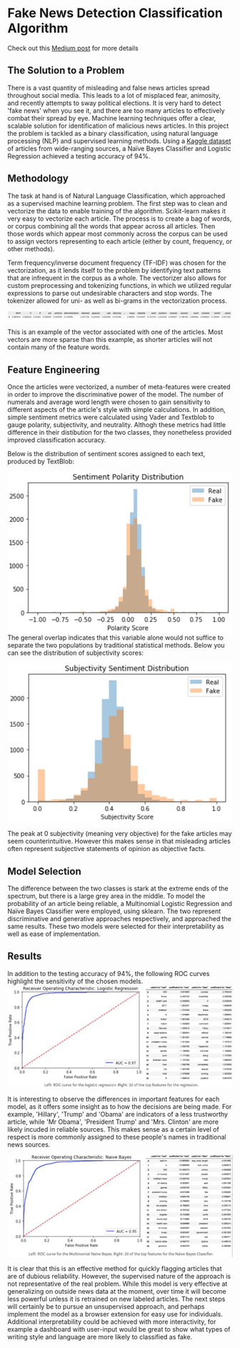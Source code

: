 # Fake News Detection Classification Algorithm
Check out this [Medium post](https://towardsdatascience.com/machine-learning-tackles-the-fake-news-problem-c3fa75549e52) for more details

 ## The Solution to a Problem
 There is a vast quantity of misleading and false news articles spread throughout social media. This leads to a lot of misplaced fear, animosity, and recently attempts to sway political elections. It is very hard to detect 'fake news' when you see it, and there are too many articles to effectively combat their spread by eye. Machine learning techniques offer a clear, scalable solution for identification of malicious news articles. In this project the problem is tackled as a binary classification, using natural language processing (NLP) and supervised learning methods. Using a [Kaggle dataset](https://www.kaggle.com/c/fake-news) of articles from wide-ranging sources, a Naïve Bayes Classifier and Logistic Regression achieved a testing accuracy of 94%.
 
## Methodology
The task at hand is of Natural Language Classification, which approached as a supervised machine learning problem. The first step was to clean and vectorize the data to enable training of the algorithm. Scikit-learn makes it very easy to vectorize each article. The process is to create a bag of words, or corpus combining all the words that appear across all articles. Then those words which appear most commonly across the corpus can be used to assign vectors representing to each article (either by count, frequency, or other methods).

Term frequency/inverse document frequency (TF-IDF) was chosen for the vectorization, as it lends itself to the problem by identifying text patterns that are infrequent in the corpus as a whole. The vectorizer also allows for custom preprocessing and tokenizing functions, in which we utilized regular expressions to parse out undesirable characters and stop words. The tokenizer allowed for uni- as well as bi-grams in the vectorization process.

![ArticleVector](https://github.com/cpease00/detect-fake-news/blob/master/vectorized_article.jpg)

This is an example of the vector associated with one of the articles. Most vectors are more sparse than this example, as shorter articles will not contain many of the feature words.

## Feature Engineering
Once the articles were vectorized, a number of meta-features were created in order to improve the discriminative power of the model. The number of numerals and average word length were chosen to gain sensitivity to different aspects of the article's style with simple calculations. In addition, simple sentiment metrics were calculated using Vader and Textblob to gauge polarity, subjectivity, and neutrality. Althogh these metrics had little difference in their distibution for the two classes, they nonetheless provided improved classification accuracy.

Below is the distribution of sentiment scores assigned to each text, produced by TextBlob:

![Polarity](https://github.com/cpease00/detect-fake-news/blob/master/Sentiment_Polarity_Distribution.jpg)
The general overlap indicates that this variable alone would not suffice to separate the two populations by traditional statistical methods. Below you can see the distribution of subjectivity scores:

![Subjectivity](https://github.com/cpease00/detect-fake-news/blob/master/Subjectivity_Distribution.jpg)

The peak at 0 subjectivity (meaning very objective) for the fake articles may seem counterintuitive. However this makes sense in that misleading articles often represent subjective statements of opinion as objective facts.

## Model Selection
The difference between the two classes is stark at the extreme ends of the spectrum, but there is a large grey area in the middle. To model the probability of an article being reliable, a Multinomial Logistic Regression and Naïve Bayes Classifier were employed, using sklearn. The two represent discriminative and generative approaches respectively, and approached the same results. These two models were selected for their interpretability as well as ease of implementation. 

## Results
In addition to the testing accuracy of 94%, the following ROC curves highlight the sensitivity of the chosen models.
![LogisticRegression](https://github.com/cpease00/detect-fake-news/blob/master/roc_lr.jpg "LogReg ROC and Feature Importances")

It is interesting to observe the differences in important features for each model, as it offers some insight as to how the decisions are being made. For example, 'Hillary', 'Trump' and 'Obama' are indicators of a less trustworthy article, while 'Mr Obama', 'President Trump' and 'Mrs. Clinton' are more likely incuded in reliable sources. This makes sense as a certain level of respect is more commonly assigned to these people's names in traditional news sources.

![NaiveBayes](https://github.com/cpease00/detect-fake-news/blob/master/roc_nb.jpg "NBayes ROC and Feature Importances")

It is clear that this is an effective method for quickly flagging articles that are of dubious reliability. However, the supervised nature of the approach is not representative of the real problem. While this model is very effective at generalizing on outside news data at the moment, over time it will become less powerful unless it is retrained on new labeled articles. The next steps will certainly be to pursue an unsupervised approach, and perhaps implement the model as a browser extension for easy use for individuals. Additional interpretability could be achieved with more interactivity, for example a dashboard with user-input would be great to show what types of writing style and language are more likely to classified as fake. 
